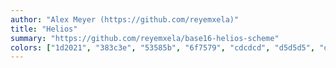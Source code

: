 ```yaml
---
author: "Alex Meyer (https://github.com/reyemxela)"
title: "Helios"
summary: "https://github.com/reyemxela/base16-helios-scheme"
colors: ["1d2021", "383c3e", "53585b", "6f7579", "cdcdcd", "d5d5d5", "dddddd", "e5e5e5", "d72638", "eb8413", "f19d1a", "88b92d", "1ba595", "1e8bac", "be4264", "c85e0d"]
---
```


